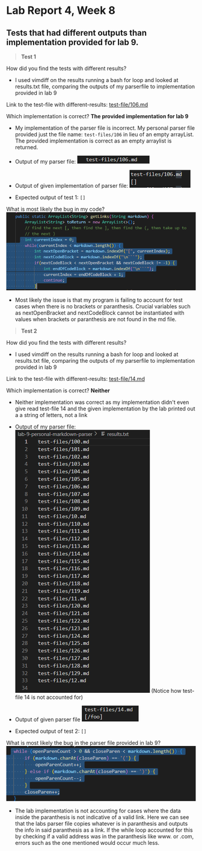 # Lab Report 4, Week 8

## Tests that had different outputs than implementation provided for lab 9.


  
  
  > **Test 1**   
   
   How did you find the tests with different results?
   * I used vimdiff on the results running a bash for loop and looked at results.txt file, comparing the outputs of my parserfile to implementation provided in lab 9
     
     
   

Link to the test-file with different-results: [test-file/106.md](https://github.com/nidhidhamnani/markdown-parser/blob/main/test-files/106.md)


Which implementation is correct? **The provided implementation for lab 9**
* My implementation of the parser file is incorrect. My personal parser file provided just the file name: `test-files/106` in lieu of an empty arrayList. The provided implementation is correct as an empty arraylist is returned.

* Output of my parser file: ![image](personalParserOutPut1.png)
* Output of given implementation of parser file: ![image](ssofImplementedParser1.png)

* Expected output of test 1: `[]`

What is most likely the bug in my code?
![image](ssOfBug1.png)
* Most likely the issue is that my program is failing to account for test cases when there is no brackets or paranthesis. Crucial variables such as nextOpenBracket and nextCodeBlock cannot be instantiated with values when brackets or paranthesis are not found in the md file.


> **Test 2**

How did you find the tests with different results?
   * I used vimdiff on the results running a bash for loop and looked at results.txt file, comparing the outputs of my parserfile to implementation provided in lab 9

Link to the test-file with different-results: [test-file/14.md](https://github.com/nidhidhamnani/markdown-parser/blob/main/test-files/14.md)

Which implementation is correct? **Neither**
* Neither implementation was correct as my implementation didn't even give read test-file 14 and the given implementation by the lab printed out a a string of letters, not a link

* Output of my parser file: ![image](personalfail2.png)
(Notice how test-file 14 is not accounted for)
* Output of given parser file ![image](failureImplement.png)
* Expected output of test 2: `[]`

What is most likely the bug in the parser file provided in lab 9?
![image](labimplementfix.png)
* The lab implementation is not accounting for cases where the data inside the paranthesis is not indicative of a valid link. Here we can see that the labs parser file copies whatever is in paranthesis and outputs the info in said paranthesis as a link. If the while loop accounted for this by checking if a valid address was in the paranthesis like www. or .com, errors such as the one mentioned would occur much less.